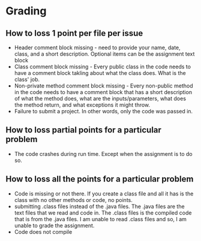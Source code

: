 # Grading

## How to loss 1 point per file per issue

-   Header comment block missing - need to provide your name, date, class, and a short description. Optional items can be the assignment text block
-   Class comment block missing - Every public class in the code needs to have a comment block takling about what the class does. What is the class' job.
-   Non-private method comment block missing - Every non-public method in the code needs to have a comment block that has a short description of what the method does, what are the inputs/parameters, what does the method return, and what exceptions it might throw.
-   Failure to submit a project. In other words, only the code was passed in.

## How to loss partial points for a particular problem

-   The code crashes during run time. Except when the assignment is to do so.

## How to loss all the points for a particular problem

-   Code is missing or not there. If you create a class file and all it has is the class with no other methods or code, no points.
-   submitting .class files instead of the .java files. The .java files are the text files that we read and code in. The .class files is the compiled code that is from the .java files. I am unable to read .class files and so, I am unable to grade the assignment.
-   Code does not compile
